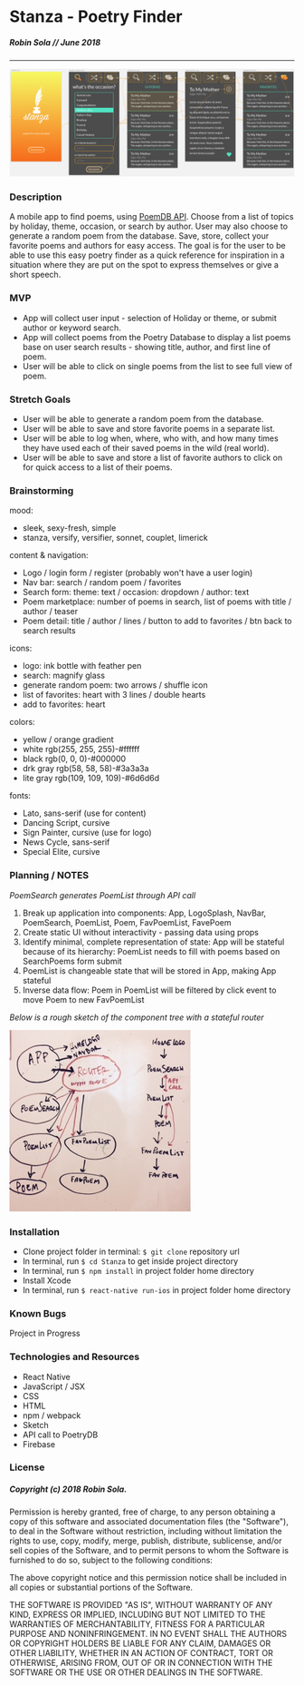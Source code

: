 # Stanza - Poetry Finder
##### Robin Sola // June 2018
---
![mobile user interface](./screen_shot.png)

### Description
A mobile app to find poems, using [PoemDB API](https://github.com/thundercomb/poetrydb). Choose from a list of topics by holiday, theme, occasion, or search by author. User may also choose to generate a random poem from the database. Save, store, collect your favorite poems and authors for easy access. The goal is for the user to be able to use this easy poetry finder as a quick reference for inspiration in a situation where they are put on the spot to express themselves or give a short speech.

### MVP
* App will collect user input - selection of Holiday or theme, or submit author or keyword search.
* App will collect poems from the Poetry Database to display a list poems base on user search results - showing title, author, and first line of poem.
* User will be able to click on single poems from the list to see full view of poem.

### Stretch Goals
* User will be able to generate a random poem from the database.
* User will be able to save and store favorite poems in a separate list.
* User will be able to log when, where, who with, and how many times they have used each of their saved poems in the wild (real world).
* User will be able to save and store a list of favorite authors to click on for quick access to a list of their poems.

### Brainstorming
mood:
* sleek, sexy-fresh, simple
* stanza, versify, versifier, sonnet, couplet, limerick

content & navigation:
* Logo / login form / register (probably won't have a user login)
* Nav bar: search / random poem / favorites
* Search form: theme: text / occasion: dropdown / author: text
* Poem marketplace: number of poems in search, list of poems with title / author / teaser
* Poem detail: title / author / lines / button to add to favorites / btn back to search results

icons:
* logo: ink bottle with feather pen
* search: magnify glass
* generate random poem: two arrows / shuffle icon
* list of favorites: heart with 3 lines / double hearts
* add to favorites: heart

colors:
* yellow / orange gradient
* white rgb(255, 255, 255)-#ffffff
* black rgb(0, 0, 0)-#000000
* drk gray rgb(58, 58, 58)-#3a3a3a
* lite gray rgb(109, 109, 109)-#6d6d6d

fonts:
* Lato, sans-serif (use for content)
* Dancing Script, cursive
* Sign Painter, cursive (use for logo)
* News Cycle, sans-serif
* Special Elite, cursive

### Planning / NOTES
*PoemSearch generates PoemList through API call*
1. Break up application into components:
App, LogoSplash, NavBar, PoemSearch, PoemList, Poem, FavPoemList, FavePoem
2. Create static UI without interactivity - passing data using props
3. Identify minimal, complete representation of state: App will be stateful because of its hierarchy: PoemList needs to fill with poems based on SearchPoems form submit
4. PoemList is changeable state that will be stored in App, making App stateful
5. Inverse data flow: Poem in PoemList will be filtered by click event to move Poem to new FavPoemList

*Below is a rough sketch of the component tree with a stateful router*


![component tree with state](./component_tree.jpg)

### Installation
* Clone project folder in terminal: `$ git clone` repository url
* In terminal, run `$ cd Stanza` to get inside project directory
* In terminal, run `$ npm install` in project folder home directory
* Install Xcode
* In terminal, run `$ react-native run-ios` in project folder home directory

### Known Bugs
Project in Progress

### Technologies and Resources
* React Native
* JavaScript / JSX
* CSS
* HTML
* npm / webpack
* Sketch
* API call to PoetryDB
* Firebase

### License
##### Copyright (c) 2018 Robin Sola.
Permission is hereby granted, free of charge, to any person obtaining a copy of this software and associated documentation files (the "Software"), to deal in the Software without restriction, including without limitation the rights to use, copy, modify, merge, publish, distribute, sublicense, and/or sell copies of the Software, and to permit persons to whom the Software is furnished to do so, subject to the following conditions:

The above copyright notice and this permission notice shall be included in all copies or substantial portions of the Software.

THE SOFTWARE IS PROVIDED "AS IS", WITHOUT WARRANTY OF ANY KIND, EXPRESS OR IMPLIED, INCLUDING BUT NOT LIMITED TO THE WARRANTIES OF MERCHANTABILITY, FITNESS FOR A PARTICULAR PURPOSE AND NONINFRINGEMENT. IN NO EVENT SHALL THE AUTHORS OR COPYRIGHT HOLDERS BE LIABLE FOR ANY CLAIM, DAMAGES OR OTHER LIABILITY, WHETHER IN AN ACTION OF CONTRACT, TORT OR OTHERWISE, ARISING FROM, OUT OF OR IN CONNECTION WITH THE SOFTWARE OR THE USE OR OTHER DEALINGS IN THE SOFTWARE.

